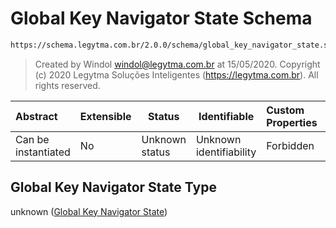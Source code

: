# Global Key Navigator State Schema

```txt
https://schema.legytma.com.br/2.0.0/schema/global_key_navigator_state.schema.json
```




> Created by Windol [windol@legytma.com.br](mailto:windol@legytma.com.br) at 15/05/2020.
> Copyright (c) 2020 Legytma Soluções Inteligentes (<https://legytma.com.br>). All rights reserved.
>

| Abstract            | Extensible | Status         | Identifiable            | Custom Properties | Additional Properties | Access Restrictions | Defined In                                                                                                        |
| :------------------ | ---------- | -------------- | ----------------------- | :---------------- | --------------------- | ------------------- | ----------------------------------------------------------------------------------------------------------------- |
| Can be instantiated | No         | Unknown status | Unknown identifiability | Forbidden         | Allowed               | none                | [global_key_navigator_state.schema.json](../schema/global_key_navigator_state.schema.json) |

## Global Key Navigator State Type

unknown ([Global Key Navigator State](global_key_navigator_state.md))
